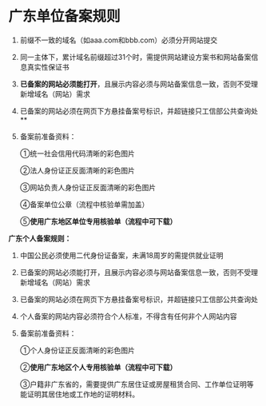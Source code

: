 # 广东单位备案规则

1. 前缀不一致的域名（如aaa.com和bbb.com）必须分开网站提交

2. 同一主体下，累计域名前缀超过31个时，需提供网站建设方案书和网站备案信息真实性保证书

3. **已备案的网站必须能打开**，且展示内容必须与网站备案信息一致，否则不受理新增域名（网站）需求

4. 已备案的网站必须在网页下方悬挂备案号标识，并超链接只工信部公共查询处**

5. 备案前准备资料：

   ①统一社会信用代码清晰的彩色图片

   ②法人身份证正反面清晰的彩色图片

   ③网站负责人身份证正反面清晰的彩色图片

   ④备案单位公章（流程中核验单需加盖）

   ⑤**使用广东地区单位专用核验单（流程中可下载）**

   

**广东个人备案规则：**

1. 中国公民必须使用二代身份证备案，未满18周岁的需提供就业证明

2. 已备案的网站必须能打开，且展示内容必须与网站备案信息一致，否则不受理新增域名（网站）需求

3. 已备案的网站必须在网页下方悬挂备案号标识，并超链接只工信部公共查询处

4. 个人备案的网站内容必须符合个人标准，不得含有任何非个人网站内容

5. 备案前准备资料：

   ①个人身份证正反面清晰的彩色图片

   ②**使用广东地区个人专用核验单（流程中可下载）**
   
   ③户籍非广东省的，需要提供广东居住证或房屋租赁合同、工作单位证明等能证明其居住地或工作地的证明材料。

 
